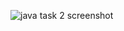 ![java task 2 screenshot](https://user-images.githubusercontent.com/61973890/78549530-706de100-77fa-11ea-9dbc-b964dc05ab32.png)

